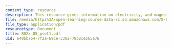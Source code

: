 ```yaml
---
content_type: resource
description: This resource gives information on electricity, and magnetism.
file: /media/https%3A/open-learning-course-data-rc.s3.amazonaws.com/8-02x-physics-ii-electricity-magnetism-with-an-experimental-focus-spring-2005/640bb7647f2a69ce330278b2ce565a76_802x_05_pset1.pdf
file_type: application/pdf
resourcetype: Document
title: 802x_05_pset1.pdf
uid: 640bb764-7f2a-69ce-3302-78b2ce565a76
---
```

